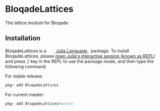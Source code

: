 # BloqadeLattices

The lattice module for Bloqade.

## Installation
<p>
BloqadeLattices is a &nbsp;
    <a href="https://julialang.org">
        <img src="https://julialang.org/favicon.ico" width="16em">
        Julia Language
    </a>
    &nbsp; package. To install BloqadeLattices,
    please <a href="https://docs.julialang.org/en/v1/manual/getting-started/">open
    Julia's interactive session (known as REPL)</a> and press <kbd>]</kbd> key in the REPL to use the package mode, and then type the following command:
</p>

For stable release:

```julia
pkg> add BloqadeLattices
```

For current master:

```julia
pkg> add BloqadeLattices#master
```

